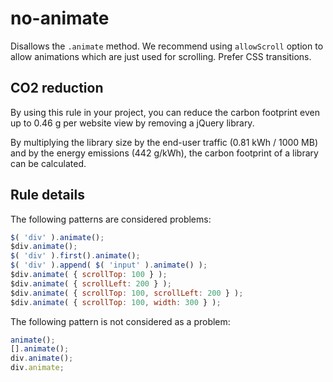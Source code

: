 # no-animate

Disallows the `.animate` method. We recommend using `allowScroll` option to allow animations which are just used for scrolling. Prefer CSS transitions.

## CO2 reduction

By using this rule in your project, you can reduce the carbon footprint even up to 0.46 g per website view by removing a jQuery library. 

By multiplying the library size by the end-user traffic (0.81 kWh / 1000 MB) and by the energy emissions (442 g/kWh), the carbon footprint of a library can be calculated. 

## Rule details

The following patterns are considered problems: 
```js
$( 'div' ).animate();
$div.animate();
$( 'div' ).first().animate();
$( 'div' ).append( $( 'input' ).animate() );
$div.animate( { scrollTop: 100 } );
$div.animate( { scrollLeft: 200 } );
$div.animate( { scrollTop: 100, scrollLeft: 200 } );
$div.animate( { scrollTop: 100, width: 300 } );
```

The following pattern is not considered as a problem:  
```js
animate();
[].animate();
div.animate();
div.animate;
```